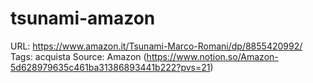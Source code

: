 # tsunami-amazon

URL: https://www.amazon.it/Tsunami-Marco-Romani/dp/8855420992/
Tags: acquista
Source: Amazon (https://www.notion.so/Amazon-5d628979635c461ba31386893441b222?pvs=21)